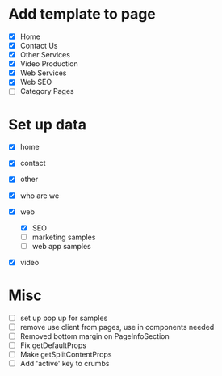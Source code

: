 # Add template to page
- [x] Home
- [x] Contact Us
- [x] Other Services
- [x] Video Production
- [x] Web Services
- [x] Web SEO
- [ ] Category Pages

# Set up data
- [x] home
- [x] contact
- [x] other
- [x] who are we
- [x] web
  - [x] SEO
  - [ ] marketing samples
  - [ ] web app samples
- [x] video



# Misc
- [ ] set up pop up for samples 
- [ ] remove use client from pages, use in components needed
- [ ] Removed bottom margin on PageInfoSection
- [ ] Fix getDefaultProps
- [ ] Make getSplitContentProps
- [ ] Add 'active' key to crumbs
